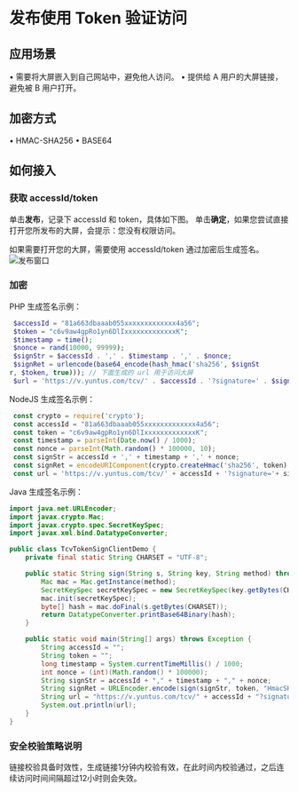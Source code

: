 # 发布使用 Token 验证访问

## 应用场景

• 需要将大屏嵌入到自己网站中，避免他人访问。
• 提供给 A 用户的大屏链接，避免被 B 用户打开。

## 加密方式

• HMAC-SHA256
• BASE64

## 如何接入

### 获取 accessId/token

单击**发布**，记录下 accessId 和 token，具体如下图。
单击**确定**，如果您尝试直接打开您所发布的大屏，会提示：您没有权限访问。

 如果需要打开您的大屏，需要使用 accessId/token 通过加密后生成签名。
![发布窗口](https://qcloudimg.tencent-cloud.cn/raw/3b24a89382757b3e07d4820ff8064ee0.png)

### 加密

PHP 生成签名示例：

```php
 $accessId = "81a663dbaaab055xxxxxxxxxxxxx4a56";
 $token = "c6v9aw4gpRo1yn6DlIxxxxxxxxxxxxxK";
 $timestamp = time();
 $nonce = rand(10000, 99999);
 $signStr = $accessId . ',' . $timestamp . ',' . $nonce;
 $signRet = urlencode(base64_encode(hash_hmac('sha256', $signSt
r, $token, true))); // 下面生成的 url 用于访问大屏
 $url = 'https://v.yuntus.com/tcv/' . $accessId . '?signature=' . $signRet . '&timestamp=' . $timestamp . '&nonce=' . $nonce);
```

NodeJS 生成签名示例：

```JavaScript
 const crypto = require('crypto');
 const accessId = "81a663dbaaab055xxxxxxxxxxxxx4a56";
 const token = "c6v9aw4gpRo1yn6DlIxxxxxxxxxxxxxK";
 const timestamp = parseInt(Date.now() / 1000);
 const nonce = parseInt(Math.random() * 100000, 10);
 const signStr = accessId + ',' + timestamp + ',' + nonce;
 const signRet = encodeURIComponent(crypto.createHmac('sha256', token).update(signStr).digest().toString('base64')); // 下面生成的 url 用于访问大屏
 const url = 'https://v.yuntus.com/tcv/' + accessId + '?signature='+ signRet + '&timestamp=' + timestamp + '&nonce=' + nonce;
```

Java 生成签名示例：

```Java
import java.net.URLEncoder;
import javax.crypto.Mac;
import javax.crypto.spec.SecretKeySpec;
import javax.xml.bind.DatatypeConverter;

public class TcvTokenSignClientDemo {
    private final static String CHARSET = "UTF-8";

    public static String sign(String s, String key, String method) throws Exception {
        Mac mac = Mac.getInstance(method);
        SecretKeySpec secretKeySpec = new SecretKeySpec(key.getBytes(CHARSET), mac.getAlgorithm());
        mac.init(secretKeySpec);
        byte[] hash = mac.doFinal(s.getBytes(CHARSET));
        return DatatypeConverter.printBase64Binary(hash);
    }

    public static void main(String[] args) throws Exception {
        String accessId = "";
        String token = "";
        long timestamp = System.currentTimeMillis() / 1000;
        int nonce = (int)(Math.random() * 100000);
        String signStr = accessId + "," + timestamp + "," + nonce;
        String signRet = URLEncoder.encode(sign(signStr, token, "HmacSHA256"), CHARSET);
        String url = "https://v.yuntus.com/tcv/" + accessId + "?signature=" + signRet + "&timestamp=" + timestamp + "&nonce=" + nonce;
        System.out.println(url);
    }
}
```

### 安全校验策略说明

链接校验具备时效性，生成链接1分钟内校验有效，在此时间内校验通过，之后连续访问时间间隔超过12小时则会失效。
